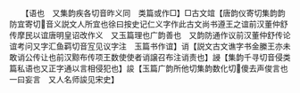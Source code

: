 <!-- { "loadSidebar": true } -->
　　【语也　又集韵疾各切音昨义同　类篇或作□】□古文竩【唐韵仪寄切集韵韵防宜寄切音义説文人所宜也徐曰按史记仁义字作此古文尚书遵王之谊前汉董仲舒传摩民以谊唐明皇诏改作义　又玉篇理也广韵善也　又韵防通作议前汉董仲舒传论谊考问又字汇鱼羁切音宐见议字注　玉篇书作谊】诮【説文古文谯字书金縢王亦未敢诮公传让也前汉黥布传项王数使使者诮譲召布注诮责也】誛【集韵千寻切音侵类篇私语也又正字通以言相侵犯也】誜【玉篇广韵所他切集韵数化切傻去声俊言也一曰妄言　又人名师誜见宋史】
